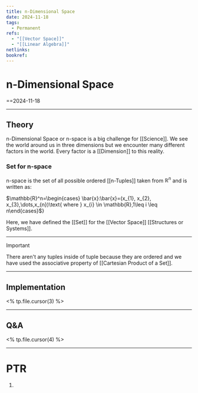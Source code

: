 ```yaml
---
title: n-Dimensional Space
date: 2024-11-18
tags:
  - Permanent
refs:
  - "[[Vector Space]]"
  - "[[Linear Algebra]]"
netlinks: 
bookref:
---
```

# n-Dimensional Space
==2024-11-18

---
## Theory
n-Dimensional Space or n-space is a big challenge for [[Science]].
We see the world around us in three dimensions but we encounter many different factors in the world. Every factor is a [[Dimension]] to this reality.

### Set for n-space

n-space is the set of all possible ordered [[n-Tuples]] taken from $\mathbb{R}^n$ and is written as:

$\mathbb{R}^n=\begin{cases} \bar{x}:\bar{x}=(x_{1}, x_{2}, x_{3},\dots,x_{n})\text{ where } x_{i} \in \mathbb{R},1\leq i \leq n\end{cases}$}

Here, we have defined the [[Set]] for the [[Vector Space]] [[Structures or Systems]].

---

> [!important]
>There aren't any tuples inside of tuple because they are ordered and
>we have used the associative property of [[Cartesian Product of a Set]].

---

## Implementation
<% tp.file.cursor(3) %>



---
## Q&A
<% tp.file.cursor(4) %>



---
# PTR

1. 